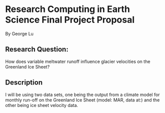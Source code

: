 # Research Computing in Earth Science Final Project Proposal
By George Lu

## Research Question:
How does variable meltwater runoff influence glacier velocities on the Greenland Ice Sheet?

## Description
I will be using two data sets, one being the output from a climate model for monthly run-off on the Greenland Ice Sheet (model: MAR, data at:) and the other being ice sheet velocity data.